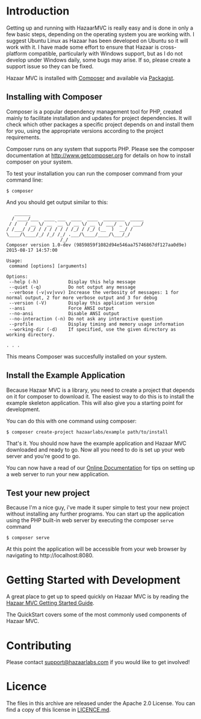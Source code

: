 # Introduction

Getting up and running with HazaarMVC is really easy and is done in only a few basic
steps, depending on the operating system you are working with.  I suggest Ubuntu Linux
as Hazaar has been developed on Ubuntu so it will work with it.  I have made some effort
to ensure that Hazaar is cross-platform compatible, particularly with Windows support, but
as I do not develop under Windows daily, some bugs may arise.  If so, please create a
support issue so they can be fixed.

Hazaar MVC is installed with [Composer](http://getcomposer.org) and available via
[Packagist](http://packagist.org). 

## Installing with Composer

Composer is a popular dependency management tool for PHP, created mainly to facilitate
installation and updates for project dependencies. It will check which other packages
a specific project depends on and install them for you, using the appropriate versions
according to the project requirements.

Composer runs on any system that supports PHP.  Please see the composer documentation at
http://www.getcomposer.org for details on how to install composer on your system.



To test your installation you can run the composer command from your command line:

```
$ composer
```

And you should get output similar to this:

```
   ______
  / ____/___  ____ ___  ____  ____  ________  _____
 / /   / __ \/ __ `__ \/ __ \/ __ \/ ___/ _ \/ ___/
/ /___/ /_/ / / / / / / /_/ / /_/ (__  )  __/ /
\____/\____/_/ /_/ /_/ .___/\____/____/\___/_/
                    /_/
Composer version 1.0-dev (9859859f1082d94e546aa75746867df127aa0d9e) 2015-08-17 14:57:00

Usage:
 command [options] [arguments]

Options:
 --help (-h)           Display this help message
 --quiet (-q)          Do not output any message
 --verbose (-v|vv|vvv) Increase the verbosity of messages: 1 for normal output, 2 for more verbose output and 3 for debug
 --version (-V)        Display this application version
 --ansi                Force ANSI output
 --no-ansi             Disable ANSI output
 --no-interaction (-n) Do not ask any interactive question
 --profile             Display timing and memory usage information
 --working-dir (-d)    If specified, use the given directory as working directory.

. . .
```

This means Composer was succesfully installed on your system.

## Install the Example Application

Because Hazaar MVC is a library, you need to create a project that depends on it for composer
to download it.  The easiest way to do this is to install the example skeleton application.  This will
also give you a starting point for development.

You can do this with one command using composer:

```
$ composer create-project hazaarlabs/example path/to/install
```

That's it.  You should now have the example application and Hazaar MVC downloaded and ready
to go. Now all you need to do is set up your web server and you're good to go.  

You can now have a read of our [Online Documentation](http://hazaarmvc.com/docs) for tips
on setting up a web server to run your new application.

## Test your new project

Because I'm a nice guy, i've made it super simple to test your new project without installing
any further programs.  You can start up the application using the PHP built-in web server
by executing the composer `serve` command

```
$ composer serve
```

At this point the application will be accessible from your web browser by navigating to
http://localhost:8080.


# Getting Started with Development

A great place to get up to speed quickly on Hazaar MVC is by reading the
[Hazaar MVC Getting Started Guide](http://hazaarmvc.com/docs/getting-started).

The QuickStart covers some of the most commonly used components of Hazaar MVC.

# Contributing

Please contact [support@hazaarlabs.com](mailto:support@hazaarlabs.com) if you would like to
get involved!

# Licence

The files in this archive are released under the Apache 2.0 License. You can find a
 copy of this license in [LICENCE.md](https://git.hazaarlabs.com/hazaar/hazaar-mvc/blob/master/LICENCE.md).